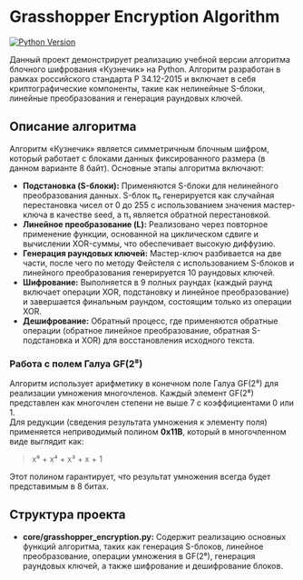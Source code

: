 # Grasshopper Encryption Algorithm

[![Python Version](https://img.shields.io/badge/python-3.12%2B-blue)](https://www.python.org/)

Данный проект демонстрирует реализацию учебной версии алгоритма блочного шифрования «Кузнечик» на Python. 
Алгоритм разработан в рамках российского стандарта Р 34.12-2015 и включает в себя криптографические компоненты, такие как нелинейные S-блоки, линейные преобразования и генерация раундовых ключей.

## Описание алгоритма

Алгоритм «Кузнечик» является симметричным блочным шифром, который работает с блоками данных фиксированного размера (в данном варианте 8 байт). Основные этапы алгоритма включают:
- **Подстановка (S-блоки):** Применяются S-блоки для нелинейного преобразования данных. S-блок π₀ генерируется как случайная перестановка чисел от 0 до 255 с использованием значения мастер-ключа в качестве seed, а π₁ является обратной перестановкой.
- **Линейное преобразование (L):** Реализовано через повторное применение функции, основанной на циклическом сдвиге и вычислении XOR-суммы, что обеспечивает высокую диффузию.
- **Генерация раундовых ключей:** Мастер-ключ разбивается на две части, после чего по методу Фейстеля с использованием S-блоков и линейного преобразования генерируется 10 раундовых ключей.
- **Шифрование:** Выполняется в 9 полных раундах (каждый раунд включает операции XOR, подстановку и линейное преобразование) и завершается финальным раундом, состоящим только из операции XOR.
- **Дешифрование:** Обратный процесс, где применяются обратные операции (обратное линейное преобразование, обратная S-подстановка и XOR) для восстановления исходного текста.

### Работа с полем Галуа GF(2⁸)

Алгоритм использует арифметику в конечном поле Галуа GF(2⁸) для реализации умножения многочленов. Каждый элемент GF(2⁸) представлен как многочлен степени не выше 7 с коэффициентами 0 или 1.  
Для редукции (сведения результата умножения к элементу поля) применяется неприводимый полином **0x11B**, который в многочленном виде выглядит как:
  
> x⁸ + x⁴ + x³ + x + 1

Этот полином гарантирует, что результат умножения всегда будет представимым в 8 битах.

## Структура проекта

- **core/grasshopper_encryption.py:** Содержит реализацию основных функций алгоритма, таких как генерация S-блоков, линейное преобразование, операции умножения в GF(2⁸), генерация раундовых ключей, а также шифрование и дешифрование блоков.